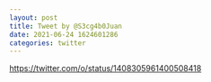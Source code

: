 ```yaml
--- 
layout: post 
title: Tweet by @S3cg4b0Juan 
date: 2021-06-24 1624601286 
categories: twitter 
--- 
```

https://twitter.com/o/status/1408305961400508418